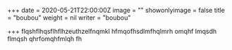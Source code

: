 +++
date = 2020-05-21T22:00:00Z
image = ""
showonlyimage = false
title = "boubou"
weight = nil
writer = "boubou"

+++
flqshflhqsflhflhzeuthzelfnqmkl hfmqofhsdlmfhqlmrh omqhf lmqsdh flmqsh qhrfomqhfmlqh fh